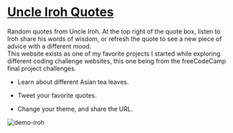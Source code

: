 # [Uncle Iroh Quotes](https://www.irohquotes.app/)  

Random quotes from Uncle Iroh. At the top right of the quote box, listen to Iroh share his words of wisdom, or refresh the quote to see a new piece of advice with a different mood.  
This website exists as one of my favorite projects I started while exploring different coding challenge websites, this one being from the freeCodeCamp final project challenges.  

- Learn about different Asian tea leaves.

- Tweet your favorite quotes.

- Change your theme, and share the URL.

![demo-iroh](https://github.com/loganvrankovic/irohquotes/assets/145373422/ba5d8856-623a-4ec4-9366-6010cc6e83b8)
